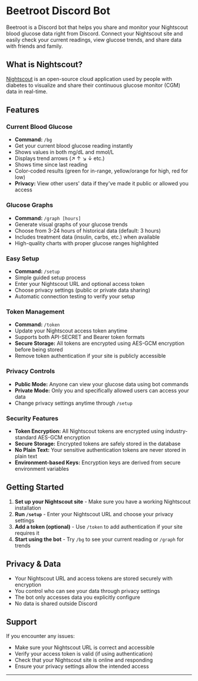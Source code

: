 # Beetroot Discord Bot

Beetroot is a Discord bot that helps you share and monitor your Nightscout blood glucose data right from Discord. Connect your Nightscout site and easily check your current readings, view glucose trends, and share data with friends and family.

## What is Nightscout?

[Nightscout](http://nightscout.info/) is an open-source cloud application used by people with diabetes to visualize and share their continuous glucose monitor (CGM) data in real-time.

## Features

### Current Blood Glucose
- **Command:** `/bg`
- Get your current blood glucose reading instantly
- Shows values in both mg/dL and mmol/L
- Displays trend arrows (↗ ↑ ↘ ↓ etc.)
- Shows time since last reading
- Color-coded results (green for in-range, yellow/orange for high, red for low)
- **Privacy:** View other users' data if they've made it public or allowed you access

### Glucose Graphs
- **Command:** `/graph [hours]`
- Generate visual graphs of your glucose trends
- Choose from 3-24 hours of historical data (default: 3 hours)
- Includes treatment data (insulin, carbs, etc.) when available
- High-quality charts with proper glucose ranges highlighted

### Easy Setup
- **Command:** `/setup`
- Simple guided setup process
- Enter your Nightscout URL and optional access token
- Choose privacy settings (public or private data sharing)
- Automatic connection testing to verify your setup

### Token Management
- **Command:** `/token`
- Update your Nightscout access token anytime
- Supports both API-SECRET and Bearer token formats
- **Secure Storage:** All tokens are encrypted using AES-GCM encryption before being stored
- Remove token authentication if your site is publicly accessible

### Privacy Controls
- **Public Mode:** Anyone can view your glucose data using bot commands
- **Private Mode:** Only you and specifically allowed users can access your data
- Change privacy settings anytime through `/setup`

### Security Features
- **Token Encryption:** All Nightscout tokens are encrypted using industry-standard AES-GCM encryption
- **Secure Storage:** Encrypted tokens are safely stored in the database
- **No Plain Text:** Your sensitive authentication tokens are never stored in plain text
- **Environment-based Keys:** Encryption keys are derived from secure environment variables

## Getting Started

1. **Set up your Nightscout site** - Make sure you have a working Nightscout installation
2. **Run `/setup`** - Enter your Nightscout URL and choose your privacy settings
3. **Add a token (optional)** - Use `/token` to add authentication if your site requires it
4. **Start using the bot** - Try `/bg` to see your current reading or `/graph` for trends

## Privacy & Data

- Your Nightscout URL and access tokens are stored securely with encryption
- You control who can see your data through privacy settings
- The bot only accesses data you explicitly configure
- No data is shared outside Discord

## Support

If you encounter any issues:
- Make sure your Nightscout URL is correct and accessible
- Verify your access token is valid (if using authentication)
- Check that your Nightscout site is online and responding
- Ensure your privacy settings allow the intended access

---
